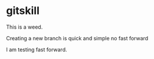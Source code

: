 # gitskill

This is a weed.

Creating a new branch is quick and simple
no fast forward

I am testing fast forward.
